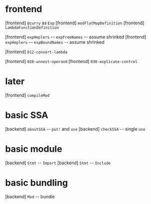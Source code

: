 # frontend

[frontend] `@curry` as `Exp`
[frontend] `modFlatMapDefinition`
[frontend] `LambdaFunctionDefinition`

[frontend] `expHeplers` -- `expFreeNames` -- assume shrinked
[frontend] `expHeplers` -- `expBoundNames` -- assume shrinked

[frontend] `012-convert-lambda`

[frontend] `020-unnest-operand`
[frontend] `030-explicate-control`

# later

[frontend] `compileMod`

# basic SSA

[backend] `aboutSSA` -- `put!` and `use`
[backend] `checkSSA` -- single `use`

# basic module

[backend] `Stmt` -- `Import`
[backend] `Stmt` -- `Include`

# basic bundling

[backend] `Mod` -- bundle
